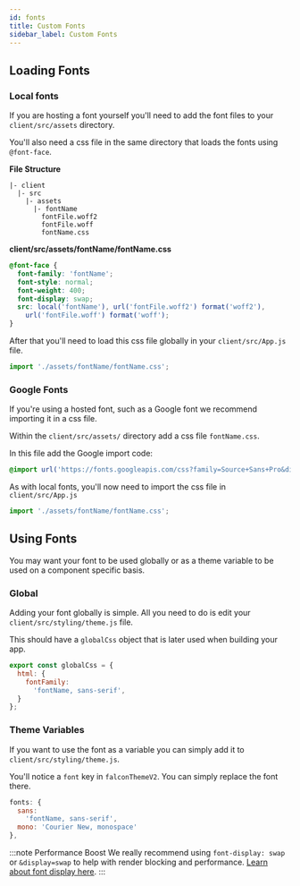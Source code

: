 ```yaml
---
id: fonts
title: Custom Fonts
sidebar_label: Custom Fonts
---
```


## Loading Fonts

### Local fonts

If you are hosting a font yourself you'll need to add the font files to your `client/src/assets` directory.

You'll also need a css file in the same directory that loads the fonts using `@font-face`.

**File Structure**
```
|- client
  |- src
    |- assets
      |- fontName
        fontFile.woff2
        fontFile.woff
        fontName.css
```

**client/src/assets/fontName/fontName.css**
```css
@font-face {
  font-family: 'fontName';
  font-style: normal;
  font-weight: 400;
  font-display: swap;
  src: local('fontName'), url('fontFile.woff2') format('woff2'),
    url('fontFile.woff') format('woff');
}
```

After that you'll need to load this css file globally in your `client/src/App.js` file.

```js
import './assets/fontName/fontName.css';
```

### Google Fonts

If you're using a hosted font, such as a Google font we recommend importing it in a css file.

Within the `client/src/assets/` directory add a css file `fontName.css`.

In this file add the Google import code:

```css
@import url('https://fonts.googleapis.com/css?family=Source+Sans+Pro&display=swap');
```

As with local fonts, you'll now need to import the css file in `client/src/App.js`

```js
import './assets/fontName/fontName.css';
```


## Using Fonts

You may want your font to be used globally or as a theme variable to be used on a component specific basis.

### Global

Adding your font globally is simple. All you need to do is edit your `client/src/styling/theme.js` file.

This should have a `globalCss` object that is later used when building your app.

```js
export const globalCss = {
  html: {
    fontFamily:
      'fontName, sans-serif',
  }
};
```

### Theme Variables

If you want to use the font as a variable you can simply add it to `client/src/styling/theme.js`.

You'll notice a `font` key in `falconThemeV2`. You can simply replace the font there.

```js
fonts: {
  sans:
    'fontName, sans-serif',
  mono: 'Courier New, monospace'
},
```

:::note Performance Boost
We really recommend using `font-display: swap` or `&display=swap` to help with render blocking and performance. <a href="https://developer.mozilla.org/en-US/docs/Web/CSS/@font-face/font-display" target="_blank" rel="noopener noreferrer">Learn about font display here</a>.
:::
